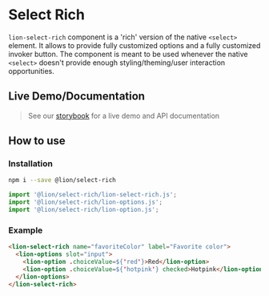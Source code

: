 # Select Rich

[//]: # 'AUTO INSERT HEADER PREPUBLISH'

`lion-select-rich` component is a 'rich' version of the native `<select>` element.
It allows to provide fully customized options and a fully customized invoker button.
The component is meant to be used whenever the native `<select>` doesn't provide enough
styling/theming/user interaction opportunities.

## Live Demo/Documentation

> See our [storybook](http://lion-web-components.netlify.com/?path=/docs/buttons-button) for a live demo and API documentation

## How to use

### Installation

```sh
npm i --save @lion/select-rich
```

```js
import '@lion/select-rich/lion-select-rich.js';
import '@lion/select-rich/lion-options.js';
import '@lion/select-rich/lion-option.js';
```

### Example

```html
<lion-select-rich name="favoriteColor" label="Favorite color">
  <lion-options slot="input">
    <lion-option .choiceValue=${'red'}>Red</lion-option>
    <lion-option .choiceValue=${'hotpink'} checked>Hotpink</lion-option>
  </lion-options>
</lion-select-rich>
```
